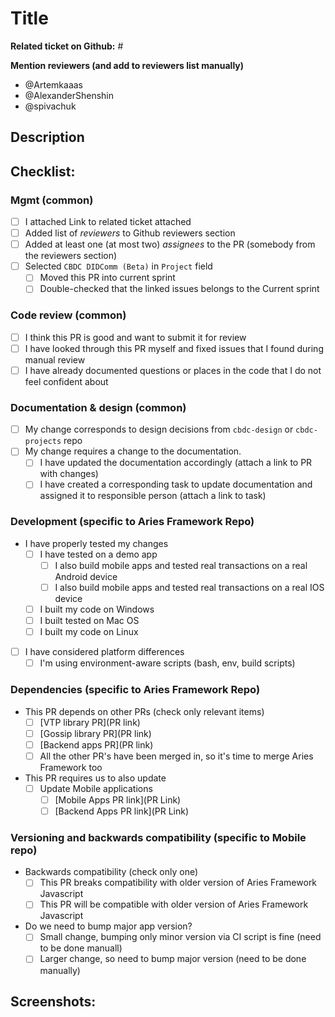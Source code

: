 # Title

<!--- Fill title in the form above -->
<!--- Template: [area] ... -->

**Related ticket on Github:** #

**Mention reviewers (and add to reviewers list manually)**
<!--- Please add or remove reviewers so that only people who are interested in this change get notified -->

- @Artemkaaas
- @AlexanderShenshin
- @spivachuk

## Description

<!--- 2 short sentences about what you changed in the code -->

## Checklist:

<!--- Go over all the following points, and put an `x` in all the boxes that apply. -->
<!--- If something does not make sense or does not apply – leave unchecked  --->
<!--- If you're unsure about any of these, don't hesitate to ask. We're here to help! -->

### Mgmt (common)

- [ ] I attached Link to related ticket attached
- [ ] Added list of _reviewers_ to Github reviewers section
- [ ] Added at least one (at most two) _assignees_ to the PR (somebody from the reviewers section)
- [ ] Selected `CBDC DIDComm (Beta)` in `Project` field
  - [ ] Moved this PR into current sprint
  - [ ] Double-checked that the linked issues belongs to the Current sprint

### Code review (common)

- [ ] I think this PR is good and want to submit it for review
- [ ] I have looked through this PR myself and fixed issues that I found during manual review
- [ ] I have already documented questions or places in the code that I do not feel confident about

### Documentation & design (common)

- [ ] My change corresponds to design decisions from `cbdc-design` or `cbdc-projects` repo
- [ ] My change requires a change to the documentation.
  - [ ] I have updated the documentation accordingly (attach a link to PR with changes)
  - [ ] I have created a corresponding task to update documentation and assigned it to responsible person (attach a link to task)

### Development (specific to Aries Framework Repo)

- I have properly tested my changes
  - [ ] I have tested on a demo app
    - [ ] I also build mobile apps and tested real transactions on a real Android device
    - [ ] I also build mobile apps and tested real transactions on a real IOS device
  - [ ] I built my code on Windows
  - [ ] I built tested on Mac OS
  - [ ] I built my code on Linux
- [ ] I have considered platform differences
  - [ ] I'm using environment-aware scripts (bash, env, build scripts)

### Dependencies (specific to Aries Framework Repo)

- This PR depends on other PRs (check only relevant items)
  - [ ] [VTP library PR](PR link)
  - [ ] [Gossip library PR](PR link)
  - [ ] [Backend apps PR](PR link)
  - [ ] All the other PR's have been merged in, so it's time to merge Aries Framework too
- This PR requires us to also update
  - [ ] Update Mobile applications
    - [ ] [Mobile Apps PR link](PR Link)
    - [ ] [Backend Apps PR link](PR Link)

### Versioning and backwards compatibility (specific to Mobile repo)

- Backwards compatibility (check only one)
  - [ ] This PR breaks compatibility with older version of Aries Framework Javascript
  - [ ] This PR will be compatible with older version of Aries Framework Javascript
- Do we need to bump major app version?
  - [ ] Small change, bumping only minor version via CI script is fine (need to be done manuall)
  - [ ] Larger change, so need to bump major version (need to be done manually)

## Screenshots:

<!--- Attach a screenshot of new screens or UI changes -->
